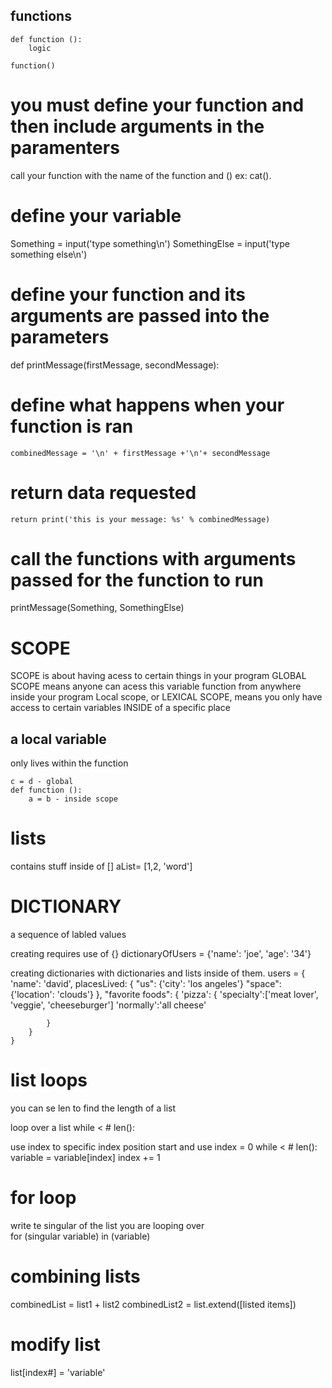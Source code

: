 ## functions

    def function ():
        logic

    function()


# you must define your function and then include arguments in the paramenters
call your function with the name of the function and () ex: cat().

# define your variable
Something = input('type something\n')
SomethingElse = input('type something else\n')

# define your function and its arguments are passed into the parameters
def printMessage(firstMessage, secondMessage):

# define what happens when your function is ran
    combinedMessage = '\n' + firstMessage +'\n'+ secondMessage

# return data requested
    return print('this is your message: %s' % combinedMessage)

# call the functions with arguments passed for the function to run
printMessage(Something, SomethingElse)


# SCOPE
SCOPE is about having acess to certain things in your program
GLOBAL SCOPE means anyone can acess this variable function from anywhere inside your program
Local scope, or LEXICAL SCOPE, means you only have access to certain variables INSIDE of a specific place
## a local variable
only lives within the function

    c = d - global
    def function ():
        a = b - inside scope

# lists
contains stuff inside of []
    aList= [1,2, 'word']
    

# DICTIONARY
a sequence of labled values

creating requires use of {}
    dictionaryOfUsers = {'name': 'joe', 'age': '34'}

creating dictionaries with dictionaries and lists inside of them.
    users = {
        'name': 'david',
        placesLived: {
            "us": {'city': 'los angeles'}
            "space": {'location': 'clouds'}
        },
        "favorite foods": {
            'pizza': {
                'specialty':['meat lover', 'veggie', 'cheeseburger']
                'normally':'all cheese'

            }
        }
    }

# list loops
you can se len to find the length of a list

loop over a list
    while < # len():

use index to specific index position start and use
    index = 0
    while < # len():
        variable = variable[index]
        index += 1

# for loop
write te singular of the list you are looping over  
    for (singular variable) in (variable)

# combining lists
combinedList = list1 + list2
combinedList2 = list.extend([listed items])

# modify list
list[index#] = 'variable'